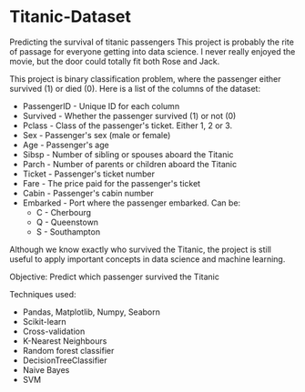 # Titanic-Dataset
Predicting the survival of titanic passengers
This project is probably the rite of passage for everyone getting into data science. I never really enjoyed the movie, but the door could totally fit both Rose and Jack.

This project is binary classification problem, where the passenger either survived (1) or died (0). Here is a list of the columns of the dataset:

- PassengerID - Unique ID for each column
- Survived - Whether the passenger survived (1) or not (0)
- Pclass - Class of the passenger's ticket. Either 1, 2 or 3.
- Sex - Passenger's sex (male or female)
- Age - Passenger's age
- Sibsp - Number of sibling or spouses aboard the Titanic
- Parch - Number of parents or children aboard the Titanic
- Ticket - Passenger's ticket number
- Fare - The price paid for the passenger's ticket
- Cabin - Passenger's cabin number
- Embarked - Port where the passenger embarked. Can be:
   - C - Cherbourg
   - Q - Queenstown
   - S - Southampton
   
Although we know exactly who survived the Titanic, the project is still useful to apply important concepts in data science and machine learning.

Objective: Predict which passenger survived the Titanic 

Techniques used:

- Pandas, Matplotlib, Numpy, Seaborn
- Scikit-learn
- Cross-validation
- K-Nearest Neighbours
- Random forest classifier
- DecisionTreeClassifier
- Naive Bayes
- SVM
